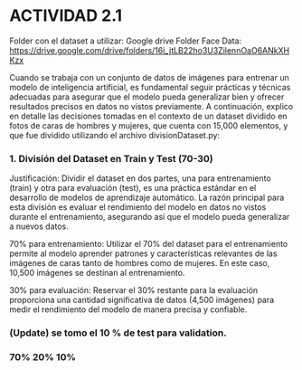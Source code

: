 # ACTIVIDAD 2.1

Folder con el dataset a utilizar:
Google drive Folder Face Data: https://drive.google.com/drive/folders/16i_jtLB22ho3U3ZilennOaO6ANkXHKzx

Cuando se trabaja con un conjunto de datos de imágenes para entrenar un modelo de inteligencia artificial, es fundamental seguir prácticas y técnicas adecuadas para asegurar que el modelo pueda generalizar bien y ofrecer resultados precisos en datos no vistos previamente. A continuación, explico en detalle las decisiones tomadas en el contexto de un dataset dividido en fotos de caras de hombres y mujeres, que cuenta con 15,000 elementos, y que fue dividido utilizando el archivo divisionDataset.py:

### 1. División del Dataset en Train y Test (70-30)
Justificación:
Dividir el dataset en dos partes, una para entrenamiento (train) y otra para evaluación (test), es una práctica estándar en el desarrollo de modelos de aprendizaje automático. La razón principal para esta división es evaluar el rendimiento del modelo en datos no vistos durante el entrenamiento, asegurando así que el modelo pueda generalizar a nuevos datos.

70% para entrenamiento: Utilizar el 70% del dataset para el entrenamiento permite al modelo aprender patrones y características relevantes de las imágenes de caras tanto de hombres como de mujeres. En este caso, 10,500 imágenes se destinan al entrenamiento.

30% para evaluación: Reservar el 30% restante para la evaluación proporciona una cantidad significativa de datos (4,500 imágenes) para medir el rendimiento del modelo de manera precisa y confiable.

### (Update) se tomo el 10 % de test para validation. 

### 70% 20% 10%
